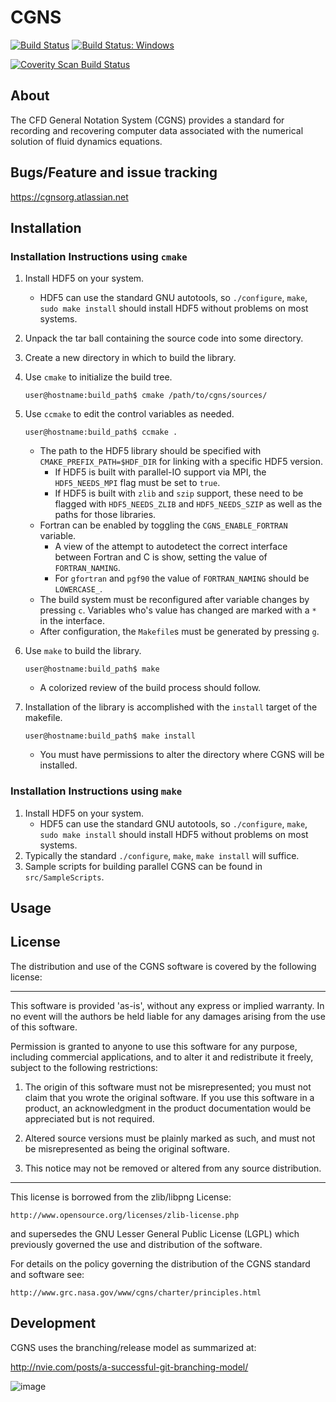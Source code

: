 # CGNS 
[![Build Status](https://travis-ci.org/CGNS/CGNS.svg?branch=develop)](https://travis-ci.org/CGNS/CGNS) 
[![Build Status: Windows](https://ci.appveyor.com/api/projects/status/jux83kxj0r234oy6?svg=true)](https://ci.appveyor.com/project/brtnfld/cgns)

<a href="https://scan.coverity.com/projects/cgns-cgns">
  <img alt="Coverity Scan Build Status"
       src="https://scan.coverity.com/projects/7923/badge.svg"/>
</a>

## About

The CFD General Notation System (CGNS) provides a standard for recording and recovering computer data associated with the numerical solution of fluid dynamics equations.

## Bugs/Feature and issue tracking

https://cgnsorg.atlassian.net

## Installation

### Installation Instructions using `cmake`

1. Install HDF5 on your system.
  
   - HDF5 can use the standard GNU autotools, so `./configure`, `make`, `sudo make install` should install HDF5 without problems on most systems.
2. Unpack the tar ball containing the source code into some directory.
3. Create a new directory in which to build the library.
4. Use `cmake` to initialize the build tree.
   ```shell
   user@hostname:build_path$ cmake /path/to/cgns/sources/
   ```
5. Use `ccmake` to edit the control variables as needed.
   ```shell
   user@hostname:build_path$ ccmake .
   ```
   - The path to the HDF5 library should be specified with `CMAKE_PREFIX_PATH=$HDF_DIR` for linking with a specific HDF5 version.
     - If HDF5 is built with parallel-IO support via MPI, the `HDF5_NEEDS_MPI` flag must be set to `true`.
     - If HDF5 is built with `zlib` and `szip` support, these need to be flagged with `HDF5_NEEDS_ZLIB` and `HDF5_NEEDS_SZIP` as well as the paths for those libraries.
   - Fortran can be enabled by toggling the `CGNS_ENABLE_FORTRAN` variable.
     - A view of the attempt to autodetect the correct interface between Fortran and C is show, setting the value of `FORTRAN_NAMING`.
     - For `gfortran` and `pgf90` the value of `FORTRAN_NAMING` should be `LOWERCASE_`.
   - The build system must be reconfigured after variable changes by pressing `c`. Variables who's value has changed are marked with a `*` in the interface.
   - After configuration, the `Makefile`s must be generated by pressing `g`.
6. Use `make` to build the library.
   ```shell
   user@hostname:build_path$ make
   ```
   - A colorized review of the build process should follow.
7. Installation of the library is accomplished with the `install` target of the makefile.
   ```shell
   user@hostname:build_path$ make install
   ```
   - You must have permissions to alter the directory where CGNS will be installed.

### Installation Instructions using `make`

1. Install HDF5 on your system.
   - HDF5 can use the standard GNU autotools, so `./configure`, `make`, `sudo make install` should install HDF5 without problems on most systems.
2. Typically the standard `./configure`, `make`, `make install` will suffice.  
3. Sample scripts for building parallel CGNS can be found in `src/SampleScripts`.

## Usage

## License

The distribution and use of the CGNS software is covered by the
following license:

-----------------------------------------------------------------------
This software is provided 'as-is', without any express or implied
warranty. In no event will the authors be held liable for any damages
arising from the use of this software.

Permission is granted to anyone to use this software for any purpose,
including commercial applications, and to alter it and redistribute it
freely, subject to the following restrictions:

1. The origin of this software must not be misrepresented; you must
   not claim that you wrote the original software. If you use this
   software in a product, an acknowledgment in the product documentation would be appreciated but is not required.

2. Altered source versions must be plainly marked as such, and must not be misrepresented as being the original software.

3.  This notice may not be removed or altered from any source distribution.

----------------------------------------------------------------------

This license is borrowed from the zlib/libpng License:

    http://www.opensource.org/licenses/zlib-license.php

and supersedes the GNU Lesser General Public License (LGPL) which
previously governed the use and distribution of the software.

For details on the policy governing the distribution of the CGNS
standard and software see:

    http://www.grc.nasa.gov/www/cgns/charter/principles.html

## Development
CGNS uses the branching/release model as summarized at:

http://nvie.com/posts/a-successful-git-branching-model/
  

![image](https://github.com/CGNS/cgns.github.io/blob/master/git-model.png)
